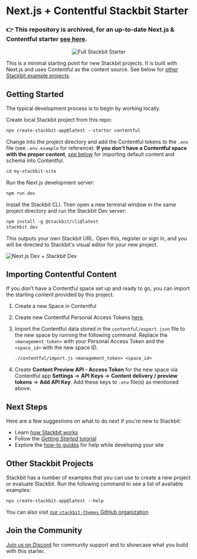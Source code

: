 # Next.js + Contentful Stackbit Starter

### 👉 This repository is archived, for an up-to-date Next.js & Contentful starter [see here](https://github.com/stackbit-themes/nextjs-contentful-starter).

<div style="text-align: center">

![Full Stackbit Starter](https://assets.stackbit.com/docs/contentful-starter-thumb.png)

</div>

This is a minimal starting point for new Stackbit projects. It is built with Next.js and uses Contentful as the content source. See below for [other Stackbit example projects](#other-stackbit-projects).

## Getting Started

The typical development process is to begin by working locally.

Create local Stackbit project from this repo:

```txt
npx create-stackbit-app@latest --starter contentful
```

Change into the project directory and add the Contentful tokens to the `.env` file (see `.env.example` for reference). **If you don't have a Contentful space with the proper content**, [see below](#importing-contentful-content) for importing default content and schema into Contentful.

```txt
cd my-stackbit-site
```

Run the Next.js development server:

```txt
npm run dev
```

Install the Stackbit CLI. Then open a new terminal window in the same project directory and run the Stackbit Dev server:

```txt
npm install -g @stackbit/cli@latest
stackbit dev
```

This outputs your own Stackbit URL. Open this, register or sign in, and you will be directed to Stackbit's visual editor for your new project.

![Next.js Dev + Stackbit Dev](https://assets.stackbit.com/docs/next-dev-stackbit-dev.png)

## Importing Contentful Content

If you don't have a Contentful space set up and ready to go, you can import the starting content provided by this project.

1. Create a new Space in Contentful
1. Create new Contentful Personal Access Tokens [here](https://app.contentful.com/account/profile/cma_tokens/).
1. Import the Contentful data stored in the `contentful/export.json` file to the new space by running the following command. Replace the `<management_token>` with your Personal Access Token and the `<space_id>` with the new space ID.

   ```txt
   ./contentful/import.js <management_token> <space_id>
   ```

1. Create **Content Preview API - Access Token** for the new space via Contentful app **Settings** => **API Keys** => **Content delivery / preview tokens** => **Add API Key**. Add these keys to `.env` file(s) as mentioned above.

## Next Steps

Here are a few suggestions on what to do next if you're new to Stackbit:

- Learn [how Stackbit works](https://docs.stackbit.com/concepts/how-stackbit-works)
- Follow the [_Getting Started_ tutorial](https://docs.stackbit.com/getting-started)
- Explore the [how-to guides](https://docs.stackbit.com/guides) for help while developing your site

## Other Stackbit Projects

Stackbit has a number of examples that you can use to create a new project or evaluate Stackbit. Run the following command to see a list of available examples:

```txt
npx create-stackbit-app@latest --help
```

You can also visit [our `stackbit-themes` GitHub organization](https://github.com/stackbit-themes)

## Join the Community

[Join us on Discord](https://discord.gg/HUNhjVkznH) for community support and to showcase what you build with this starter.
